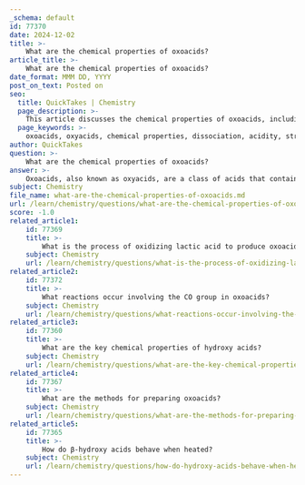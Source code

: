 ```yaml
---
_schema: default
id: 77370
date: 2024-12-02
title: >-
    What are the chemical properties of oxoacids?
article_title: >-
    What are the chemical properties of oxoacids?
date_format: MMM DD, YYYY
post_on_text: Posted on
seo:
  title: QuickTakes | Chemistry
  page_description: >-
    This article discusses the chemical properties of oxoacids, including their dissociation in water, acidity based on electronegativity and oxygen atoms, structural characteristics, reactivity as oxidizing agents, formation of salts, and naming conventions.
  page_keywords: >-
    oxoacids, oxyacids, chemical properties, dissociation, acidity, structural characteristics, reactivity, salts, naming conventions, hydronium ions, hydroxyl groups, electronegativity, transition metals, oxidation state
author: QuickTakes
question: >-
    What are the chemical properties of oxoacids?
answer: >-
    Oxoacids, also known as oxyacids, are a class of acids that contain oxygen, hydrogen, and at least one other element, typically a nonmetal. They are characterized by the presence of one or more hydroxyl groups (-OH) bonded to a central atom, which can be a nonmetal or a transition metal. The chemical properties of oxoacids are influenced by several factors, including the number of oxygen atoms, the electronegativity of the central atom, and the structure of the acid.\n\nHere are some key chemical properties of oxoacids:\n\n1. **Dissociation in Water**: Oxoacids dissociate in aqueous solution to produce hydronium ions (H₃O⁺) and a polyatomic anion. For example, sulfuric acid (H₂SO₄) dissociates to form H₃O⁺ and the bisulfate ion (HSO₄⁻).\n\n2. **Acidity**: The strength of an oxoacid is determined by the number of oxygen atoms bonded to the central atom and the electronegativity of that atom. Generally, the more electronegative the central atom and the greater the number of oxygen atoms, the stronger the acid. For instance, sulfuric acid is a strong acid due to its high electronegativity and multiple oxygen atoms.\n\n3. **Structural Characteristics**: Oxoacids typically contain at least one -OH group and one double-bonded oxygen atom (C=O or M=O, where M is a metal). The presence of these functional groups contributes to their acidic properties.\n\n4. **Reactivity**: Many oxoacids can act as oxidizing agents. For example, sulfuric acid can dehydrate substances and oxidize organic compounds. This reactivity is often due to the presence of the highly electronegative oxygen atoms.\n\n5. **Formation of Salts**: When oxoacids react with bases, they form salts and water. For example, when sulfuric acid reacts with sodium hydroxide, sodium sulfate and water are produced.\n\n6. **Naming Conventions**: The nomenclature of oxoacids often reflects the oxidation state of the central atom. Acids with more oxygen atoms typically have names ending in "-ic" (e.g., sulfuric acid), while those with fewer oxygen atoms may end in "-ous" (e.g., sulfurous acid).\n\nIn summary, the chemical properties of oxoacids are defined by their ability to dissociate in water, their acidity influenced by the central atom's electronegativity and the number of oxygen atoms, their structural characteristics, and their reactivity in various chemical reactions.
subject: Chemistry
file_name: what-are-the-chemical-properties-of-oxoacids.md
url: /learn/chemistry/questions/what-are-the-chemical-properties-of-oxoacids
score: -1.0
related_article1:
    id: 77369
    title: >-
        What is the process of oxidizing lactic acid to produce oxoacids?
    subject: Chemistry
    url: /learn/chemistry/questions/what-is-the-process-of-oxidizing-lactic-acid-to-produce-oxoacids
related_article2:
    id: 77372
    title: >-
        What reactions occur involving the CO group in oxoacids?
    subject: Chemistry
    url: /learn/chemistry/questions/what-reactions-occur-involving-the-co-group-in-oxoacids
related_article3:
    id: 77360
    title: >-
        What are the key chemical properties of hydroxy acids?
    subject: Chemistry
    url: /learn/chemistry/questions/what-are-the-key-chemical-properties-of-hydroxy-acids
related_article4:
    id: 77367
    title: >-
        What are the methods for preparing oxoacids?
    subject: Chemistry
    url: /learn/chemistry/questions/what-are-the-methods-for-preparing-oxoacids
related_article5:
    id: 77365
    title: >-
        How do β-hydroxy acids behave when heated?
    subject: Chemistry
    url: /learn/chemistry/questions/how-do-hydroxy-acids-behave-when-heated
---
```


&nbsp;
